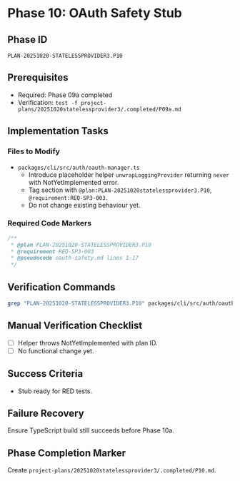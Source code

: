 # Phase 10: OAuth Safety Stub

## Phase ID
`PLAN-20251020-STATELESSPROVIDER3.P10`

## Prerequisites
- Required: Phase 09a completed
- Verification: `test -f project-plans/20251020statelessprovider3/.completed/P09a.md`

## Implementation Tasks

### Files to Modify
- `packages/cli/src/auth/oauth-manager.ts`
  - Introduce placeholder helper `unwrapLoggingProvider` returning `never` with NotYetImplemented error.
  - Tag section with `@plan:PLAN-20251020statelessprovider3.P10`, `@requirement:REQ-SP3-003`.
  - Do not change existing behaviour yet.

### Required Code Markers
```ts
/**
 * @plan PLAN-20251020-STATELESSPROVIDER3.P10
 * @requirement REQ-SP3-003
 * @pseudocode oauth-safety.md lines 1-17
 */
```

## Verification Commands
```bash
grep "PLAN-20251020-STATELESSPROVIDER3.P10" packages/cli/src/auth/oauth-manager.ts
```

## Manual Verification Checklist
- [ ] Helper throws NotYetImplemented with plan ID.
- [ ] No functional change yet.

## Success Criteria
- Stub ready for RED tests.

## Failure Recovery
Ensure TypeScript build still succeeds before Phase 10a.

## Phase Completion Marker
Create `project-plans/20251020statelessprovider3/.completed/P10.md`.
